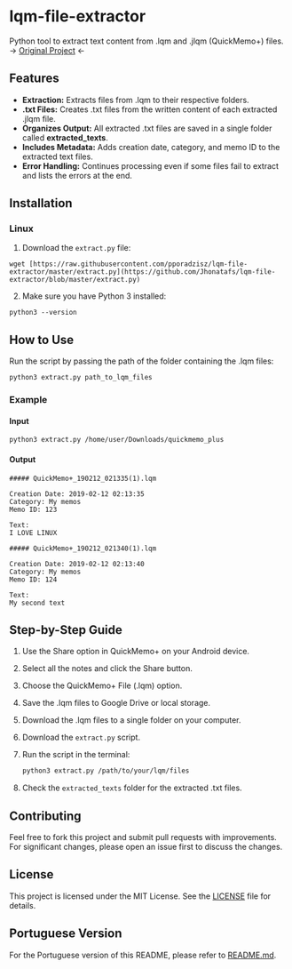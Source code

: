 # lqm-file-extractor

Python tool to extract text content from .lqm and .jlqm (QuickMemo+) files.
→ [Original Project](https://github.com/pporadzisz/lqm-file-extractor) ←

## Features

- **Extraction:** Extracts files from .lqm to their respective folders.
- **.txt Files:** Creates .txt files from the written content of each extracted .jlqm file.
- **Organizes Output:** All extracted .txt files are saved in a single folder called **extracted_texts**.
- **Includes Metadata:** Adds creation date, category, and memo ID to the extracted text files.
- **Error Handling:** Continues processing even if some files fail to extract and lists the errors at the end.

## Installation

### Linux

1. Download the `extract.py` file:

```
wget [https://raw.githubusercontent.com/pporadzisz/lqm-file-extractor/master/extract.py](https://github.com/Jhonatafs/lqm-file-extractor/blob/master/extract.py)
```

2. Make sure you have Python 3 installed:

```
python3 --version
```

## How to Use

Run the script by passing the path of the folder containing the .lqm files:

```
python3 extract.py path_to_lqm_files
```

### Example

#### Input

```
python3 extract.py /home/user/Downloads/quickmemo_plus
```

#### Output

```
##### QuickMemo+_190212_021335(1).lqm

Creation Date: 2019-02-12 02:13:35
Category: My memos
Memo ID: 123

Text:
I LOVE LINUX

##### QuickMemo+_190212_021340(1).lqm

Creation Date: 2019-02-12 02:13:40
Category: My memos
Memo ID: 124

Text:
My second text
```

## Step-by-Step Guide

1. Use the Share option in QuickMemo+ on your Android device.
2. Select all the notes and click the Share button.
3. Choose the QuickMemo+ File (.lqm) option.
4. Save the .lqm files to Google Drive or local storage.
5. Download the .lqm files to a single folder on your computer.
6. Download the `extract.py` script.
7. Run the script in the terminal:

   ```bash
   python3 extract.py /path/to/your/lqm/files
   ```

8. Check the `extracted_texts` folder for the extracted .txt files.

## Contributing

Feel free to fork this project and submit pull requests with improvements. For significant changes, please open an issue first to discuss the changes.

## License

This project is licensed under the MIT License. See the [LICENSE](/LICENSE) file for details.

## Portuguese Version

For the Portuguese version of this README, please refer to [README.md](/README-PT-BR.md).
